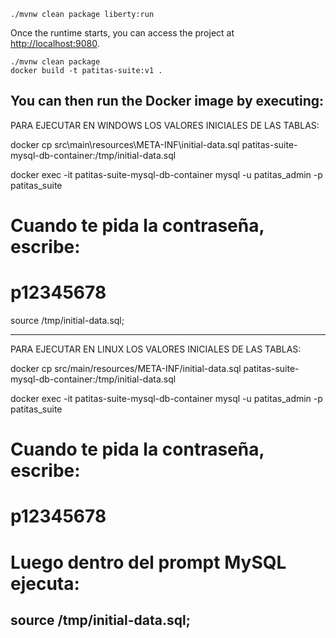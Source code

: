 
```
./mvnw clean package liberty:run
```

Once the runtime starts, you can access the project at [http://localhost:9080](http://localhost:9080).
```
./mvnw clean package
docker build -t patitas-suite:v1 .
```

You can then run the Docker image by executing:
------------------------------------------------------------------------------------------------------------------------------------

PARA EJECUTAR EN WINDOWS LOS VALORES INICIALES DE LAS TABLAS: 

docker cp src\main\resources\META-INF\initial-data.sql patitas-suite-mysql-db-container:/tmp/initial-data.sql

docker exec -it patitas-suite-mysql-db-container mysql -u patitas_admin -p patitas_suite

# Cuando te pida la contraseña, escribe:
# p12345678

source /tmp/initial-data.sql;

------------------------------------------------------------------------------------------------------------------------------------
PARA EJECUTAR EN LINUX LOS VALORES INICIALES DE LAS TABLAS:

docker cp src/main/resources/META-INF/initial-data.sql patitas-suite-mysql-db-container:/tmp/initial-data.sql

docker exec -it patitas-suite-mysql-db-container mysql -u patitas_admin -p patitas_suite
# Cuando te pida la contraseña, escribe:
# p12345678

# Luego dentro del prompt MySQL ejecuta:
source /tmp/initial-data.sql;
------------------------------------------------------------------------------------------------------------------------------------
